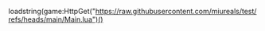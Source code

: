 loadstring(game:HttpGet("https://raw.githubusercontent.com/miureals/test/refs/heads/main/Main.lua")()
